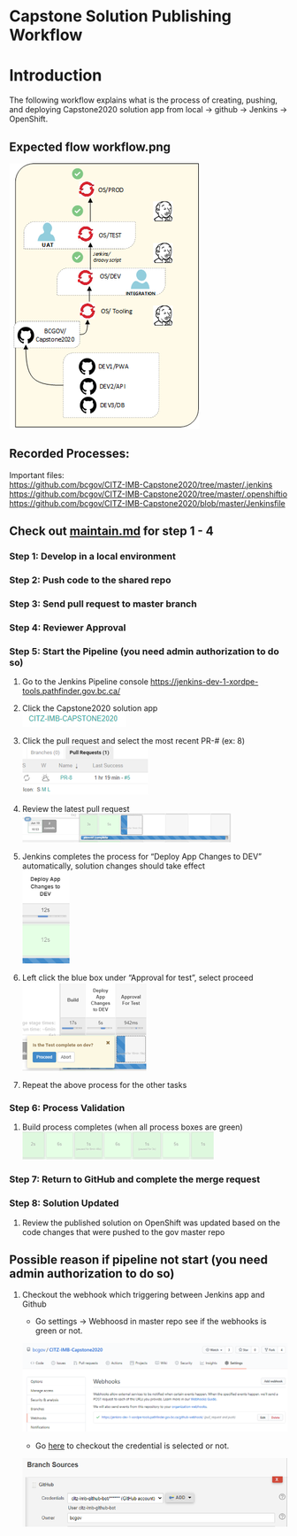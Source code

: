 <!--
 * @Author: your name
 * @Date: 2020-07-28 00:06:04
 * @LastEditTime: 2020-07-29 11:42:08
 * @LastEditors: Please set LastEditors
 * @Description: In User Settings Edit
 * @FilePath: \undefinedc:\Users\Mark\Desktop\md\deploy.md
--> 
# Capstone Solution Publishing Workflow

# Introduction

The following workflow explains what is the process of creating, pushing, and deploying Capstone2020 solution app from local -> github -> Jenkins -> OpenShift.

## Expected flow workflow.png

![Screenshot](./images/workflow.png)

## Recorded Processes: 
Important files:<br/>
https://github.com/bcgov/CITZ-IMB-Capstone2020/tree/master/.jenkins<br/>
https://github.com/bcgov/CITZ-IMB-Capstone2020/tree/master/.openshiftio<br/>
https://github.com/bcgov/CITZ-IMB-Capstone2020/blob/master/Jenkinsfile<br/>


## Check out [maintain.md](./maintain.md) for step 1 - 4
### Step 1: **Develop in a local environment**

### Step 2: **Push code to the shared repo**

### Step 3: **Send pull request to master branch**

### Step 4: **Reviewer Approval**

### Step 5: **Start the Pipeline (you need admin authorization to do so)** 

1. Go to the Jenkins Pipeline console
    https://jenkins-dev-1-xordpe-tools.pathfinder.gov.bc.ca/

2. Click the Capstone2020 solution app <br/>
    ![Screenshot](./images/pip-prod.png)

3. Click the pull request and select the most recent PR-# (ex: 8) <br/>
    ![Screenshot](./images/req-num.png)

4. Review the latest pull request<br/>
    ![Screenshot](./images/latest-req.png)

5. Jenkins completes the process for “Deploy App Changes to DEV” automatically, solution changes should take effect<br/>
    ![Screenshot](./images/deploy-ex.png)

6. Left click the blue box under “Approval for test”, select proceed<br/>
    ![Screenshot](./images/deploy-ex2.png)

7. Repeat the above process for the other tasks

### Step 6: **Process Validation**

1. Build process completes (when all process boxes are green)<br/>
    ![Screenshot](./images/green.png)

### Step 7: **Return to GitHub and complete the merge request**

### Step 8: **Solution Updated**

1. Review the published solution on OpenShift was updated based on the code changes that were pushed to the gov master repo


## Possible reason if pipeline not start (you need admin authorization to do so)

1. Checkout the webhook which triggering between Jenkins app and Github

    * Go settings -> Webhoosd in master repo see if the webhooks is green or not.
    
    ![Screenshot](./images/pip-wrong1.png)

    * Go [here](https://jenkins-dev-1-xordpe-tools.pathfinder.gov.bc.ca/job/CITZ-IMB-CAPSTONE2020/configure) to checkout the credential is selected or not.

    ![Screenshot](./images/pip-wrong2.png)